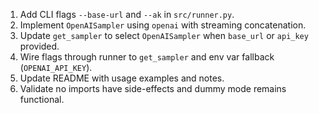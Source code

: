 1. Add CLI flags `--base-url` and `--ak` in `src/runner.py`.
2. Implement `OpenAISampler` using `openai` with streaming concatenation.
3. Update `get_sampler` to select `OpenAISampler` when `base_url` or `api_key` provided.
4. Wire flags through runner to `get_sampler` and env var fallback (`OPENAI_API_KEY`).
5. Update README with usage examples and notes.
6. Validate no imports have side-effects and dummy mode remains functional.

